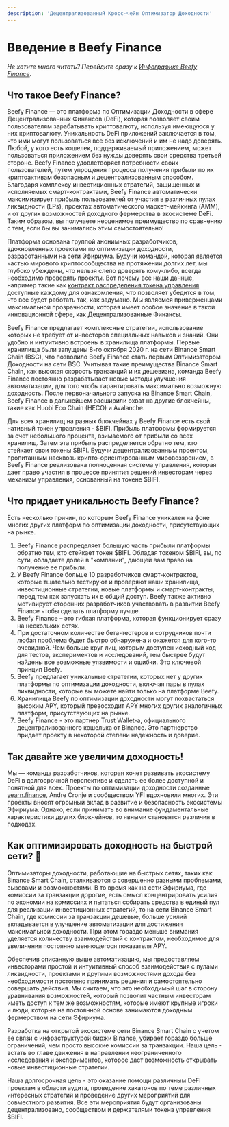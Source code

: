```yaml
---
description: 'Децентрализованный Кросс-чейн Оптимизатор Доходности'
---
```


# Введение в Beefy Finance

_Не хотите много читать? Перейдите сразу к_ [_Инфографике Beefy Finance_](infographics.md)_._

## Что такое Beefy Finance?

Beefy Finance — это платформа по Оптимизации Доходности в сфере Децентрализованных Финансов \(DeFi\), которая позволяет своим пользователям зарабатывать криптовалюту, используя имеющуюся у них криптовалюту. Уникальность DeFi приложений заключается в том, что ими могут пользоваться все без исключений и им не надо доверять. Любой, у кого есть кошелек, поддерживаемый приложением, может пользоваться приложением без нужды доверять свои средства третьей стороне. Beefy Finance удовлетворяет потребности своих пользователей, путем упрощения процесса получения прибыли по их криптоактивам безопасным и децентрализованным способом. Благодаря комплексу инвестиционных стратегий, защищенных и исполняемых смарт-контрактами, Beefy Finance автоматически максимизирует прибыль пользователей от участия в различных пулах ликвидности \(LPs\), проектах автоматического маркет-мейкинга \(AMM\), и от других возможностей доходного фермерства в экосистеме DeFi. Таким образом, вы получаете неоценимое преимущество по сравнению с тем, если бы вы занимались этим самостоятельно!

Платформа основана группой анонимных разработчиков, вдохновленных проектами по оптимизации доходности, разработанными на сети Эфириума. Будучи командой, которая является частью мирового криптосообщества на протяжении долгих лет, мы глубоко убеждены, что нельзя слепо доверять кому-либо, всегда необходимо проверять проекты. Вот почему все наши данные, например такие как [контракт распределения токена управления](https://medium.com/beefyfinance/bifi-contracts-are-live-on-mainnet-6080577269d7) доступные каждому для ознакомления, что позволяет убедится в том, что все будет работать так, как задумано. Мы являемся приверженцами максимальной прозрачности, которая имеет особое значение в такой инновационной сфере, как Децентрализованные Финансы.

Beefy Finance предлагает комплексные стратегии, использование которых не требует от инвесторов специальных навыков и знаний. Они удобно и интуитивно встроены в хранилища платформы. Первые хранилища были запущены 8-го октября 2020 г. на сети Binance Smart Chain \(BSC\), что позволило Beefy Finance стать первым Оптимизатором Доходности на сети BSC. Учитывая такие преимущества Binance Smart Chain, как высокая скорость транзакций и их дешевизна, команда Beefy Finance постоянно разрабатывает новые методы улучшения автоматизации, для того чтобы гарантировать максимально возможную доходность. После первоначального запуска на Binance Smart Chain, Beefy Finance в дальнейшем расширили охват на другие блокчейны, такие как Huobi Eco Chain \(HECO\) и Avalanche.

Для всех хранилищ на разных блокчейнах у Beefy Finance есть свой нативный токен управления - $BIFI. Прибыль платформы формируется за счет небольшого процента, взимаемого от прибыли со всех хранилищ. Затем эта прибыль распределяется обратно тем, кто стейкает свои токены $BIFI. Будучи децентрализованным проектом, пропитанным насквозь крипто-ориентированным мировоззрением, в Beefy Finance реализована полноценная система управления, которая дает право участия в процессе принятия решений инвесторам через механизм управления, основанный на токене $BIFI.

## Что придает уникальность Beefy Finance?

Есть несколько причин, по которым Beefy Finance уникален на фоне многих других платформ по оптимизации доходности, присутствующих на рынке.

1. Beefy Finance распределяет большую часть прибыли платформы обратно тем, кто стейкает токен $BIFI. Обладая токеном $BIFI, вы, по сути, обладаете долей в "компании", дающей вам право на получение ее прибыли. 
2. У Beefy Finance больше 10 разработчиков смарт-контрактов, которые тщательно тестируют и проверяют наши хранилища, инвестиционные стратегии, новые платформы и смарт-контракты, перед тем как запускать их в общий доступ. Beefy также активно мотивирует сторонних разработчиков участвовать в развитии Beefy Finance чтобы сделать платформу лучше.
3. Beefy Finance – это гибкая платформа, которая функционирует сразу на нескольких сетях.
4. При достаточном количестве бета-тестеров и сотрудников почти любая проблема будет быстро обнаружена и окажется для кого-то очевидной. Чем больше круг лиц, которым доступен исходный код для тестов, экспериментов и исследований, тем быстрее будут найдены все возможные уязвимости и ошибки. Это ключевой принцип Beefy.
5. Beefy предлагает уникальные стратегии, которых нет у других платформы по оптимизации доходности, включая пары в пулах ликвидности, которые вы можете найти только на платформе Beefy. 
6. Хранилища Beefy по оптимизации доходности могут похвастаться высоким APY, который превосходит APY многих других аналогичных платформ, присутствующих на рынке.
7. Beefy Finance - это партнер Trust Wallet-а, официального децентрализованного кошелька от Binance. Это партнерство придает проекту в некоторой степени надежность и доверие.

## Так давайте же увеличим доходность!

Мы — команда разработчиков, которая хочет развивать экосистему DeFi в долгосрочной перспективе и сделать ее более доступной и понятной для всех. Проекты по оптимизации доходности созданные [yearn.finance](https://yearn.finance/), Andre Cronje и сообществом YFI вдохновили многих. Эти проекты вносят огромный вклад в развитие и безопасность экосистемы Эфириума. Однако, если принимать во внимание фундаментальные характеристики других блокчейнов, то явными становятся различия в подходах.

## Как оптимизировать доходность на быстрой сети? 🎯 <a id="a8cb"></a>

Оптимизаторы доходности, работающие на быстрых сетях, таких как Binance Smart Chain, сталкиваются с совершенно разными проблемами, вызовами и возможностями. В то время как на сети Эфириума, где комиссии за транзакции дорогие, есть смысл концентрировать усилия по экономии на комиссиях и пытаться собирать средства в единый пул для реализации инвестиционных стратегий, то на сети Binance Smart Chain, где комиссии за транзакции дешевые, больше усилий вкладывается в улучшение автоматизации для достижения максимальной доходности. При этом гораздо меньше внимания уделяется количеству взаимодействий с контрактом, необходимое для увеличения постоянно меняющегося показателя APY.

Обеспечив описанную выше автоматизацию, мы предоставляем инвесторами простой и интуитивный способ взаимодействия с пулами ликвидности, проектами и другими возможностями дохода без необходимости постоянно принимать решения и самостоятельно совершать действия. Мы считаем, что это необходимый шаг в сторону уравнивания возможностей, который позволит частным инвесторам иметь доступ к тем же возможностям, которые имеют крупные игроки и люди, которые на постоянной основе занимаются доходным фермерством на сети Эфириума.

Разработка на открытой экосистеме сети Binance Smart Chain с учетом ее связи с инфраструктурой биржи Binance, убирает гораздо больше ограничений, чем просто высокие комиссии за транзакции. Наша цель - встать во главе движения в направлении неограниченного исследования и экспериментов, которое даст возможность открывать новые инвестиционные стратегии.

Наша долгосрочная цель - это оказание помощи различным DeFi проектам в области аудита, проведение хакатонов по теме различных интересных стратегий и проведение других мероприятий для совместного развития. Все эти мероприятия будут организованы децентрализовано, сообществом и держателями токена управления $BIFI.


